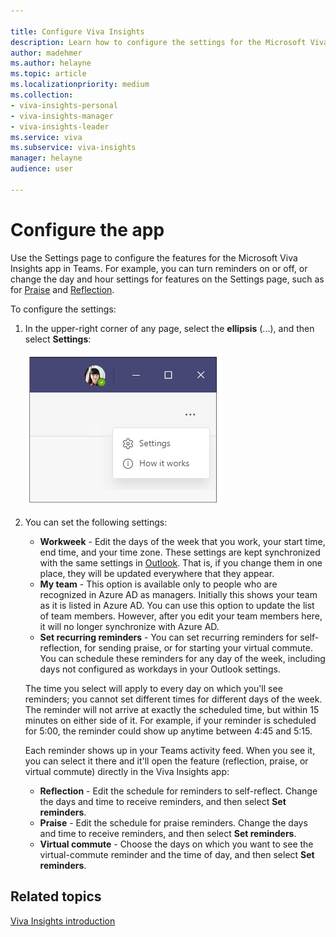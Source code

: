 ```yaml
---

title: Configure Viva Insights
description: Learn how to configure the settings for the Microsoft Viva Insights app in Teams
author: madehmer
ms.author: helayne
ms.topic: article
ms.localizationpriority: medium 
ms.collection: 
- viva-insights-personal
- viva-insights-manager
- viva-insights-leader
ms.service: viva
ms.subservice: viva-insights
manager: helayne
audience: user

---
```


# Configure the app

Use the Settings page to configure the features for the Microsoft Viva Insights app in Teams. For example, you can turn reminders on or off, or change the day and hour settings for features on the Settings page, such as for [Praise](viva-insights-reflect.md) and [Reflection](viva-insights-reflect.md).

To configure the settings:

1. In the upper-right corner of any page, select the **ellipsis** (...), and then select **Settings**:

   ![Select settings.](Images/upper-right-corner.png)

2. You can set the following settings:

   * **Workweek** - Edit the days of the week that you work, your start time, end time, and your time zone. These settings are kept synchronized with the same settings in [Outlook](https://outlook.office.com/calendar/options/calendar/view/appearance). That is, if you change them in one place, they will be updated everywhere that they appear.
   * **My team** - This option is available only to people who are recognized in Azure AD as managers. Initially this shows your team as it is listed in Azure AD. You can use this option to update the list of team members. However, after you edit your team members here, it will no longer synchronize with Azure AD.
   * **Set recurring reminders** - You can set recurring reminders for self-reflection, for sending praise, or for starting your virtual commute. You can schedule these reminders for any day of the week, including days not configured as workdays in your Outlook settings.

   The time you select will apply to every day on which you'll see reminders; you cannot set different times for different days of the week. The reminder will not arrive at exactly the scheduled time, but within 15 minutes on either side of it. For example, if your reminder is scheduled for 5:00, the reminder could show up anytime between 4:45 and 5:15.

   Each reminder shows up in your Teams activity feed. When you see it, you can select it there and it'll open the feature (reflection, praise, or virtual commute) directly in the Viva Insights app:  

      * **Reflection** - Edit the schedule for reminders to self-reflect. Change the days and time to receive reminders, and then select **Set reminders**.
      * **Praise** - Edit the schedule for praise reminders. Change the days and time to receive reminders, and then select **Set reminders**. 
      * **Virtual commute** - Choose the days on which you want to see the virtual-commute reminder and the time of day, and then select **Set reminders**.

## Related topics

[Viva Insights introduction](viva-teams-app.md)
